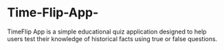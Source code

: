 # Time-Flip-App-
TimeFlip App is a simple educational quiz application designed to help users test their knowledge of historical facts using true or false questions. 

